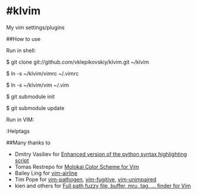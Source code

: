 #klvim
=====

My vim settings/plugins

##How to use

Run in shell:

$ git clone git://github.com/vklepikovskiy/klvim.git ~/klvim

$ ln -s ~/klvim/vimrc ~/.vimrc

$ ln -s ~/klvim/vim ~/.vim

$ git submodule init

$ git submodule update

Run in VIM:

:Helptags

##Many thanks to

- Dmitry Vasiliev for [Enhanced version of the python syntax highlighting script](http://www.vim.org/scripts/script.php?script_id=790)
- Tomas Restrepo for [Molokai Color Scheme for Vim](https://github.com/tomasr/molokai)
- Bailey Ling for [vim-airline](https://github.com/bling/vim-airline)
- Tim Pope for [vim-pathogen](https://github.com/tpope/vim-pathogen), [vim-fugitive](https://github.com/tpope/vim-fugitive), [vim-unimpaired](https://github.com/tpope/vim-unimpaired)
- kien and others for [Full path fuzzy file, buffer, mru, tag, ... finder for Vim](https://github.com/ctrlpvim/ctrlp.vim)
